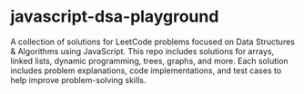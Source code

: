 # javascript-dsa-playground
A collection of solutions for LeetCode problems focused on Data Structures &amp; Algorithms using JavaScript. This repo includes solutions for arrays, linked lists, dynamic programming, trees, graphs, and more. Each solution includes problem explanations, code implementations, and test cases to help improve problem-solving skills.
